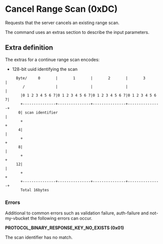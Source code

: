 # Cancel Range Scan (0xDC)

Requests that the server cancels an existing range scan.

The command uses an extras section to describe the input parameters.

## Extra definition

The extras for a continue range scan encodes:

* 128-bit uuid identifying the scan

```
     Byte/     0       |       1       |       2       |       3       |
        /              |               |               |               |
       |0 1 2 3 4 5 6 7|0 1 2 3 4 5 6 7|0 1 2 3 4 5 6 7|0 1 2 3 4 5 6 7|
       +---------------+---------------+---------------+---------------+
      0| scan identifier                                               |
       +                                                               +
      4|                                                               |
       +                                                               +
      8|                                                               |
       +                                                               +
     12|                                                               |
       +                                                               +
       +---------------+---------------+---------------+---------------+
       Total 16bytes
```

### Errors

Additional to common errors such as validation failure, auth-failure and
not-my-vbucket the following errors can occur.

**PROTOCOL_BINARY_RESPONSE_KEY_NO_EXISTS (0x01)**

The scan identifier has no match.
